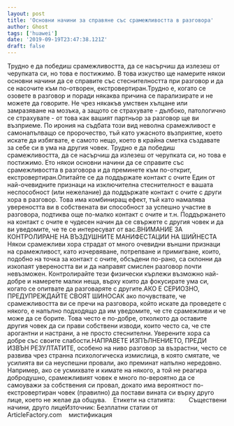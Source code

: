 ```yaml
---
layout: post
title: 'Основни начини за справяне със срамежливостта в разговора'
author: Ghost
tags: ['huawei']
date: '2019-09-19T23:47:38.121Z'
draft: false
---
```


Трудно е да победиш срамежливостта, да се насърчиш да излезеш от черупката си, но това е постижимо. В това изкуство ще намерите някои основни начини да се справите със стеснителността при разговор и да се насочите към по-отворен, екстровертиран.Трудно е, когато се озовете в разговор и поради някаква причина се парализирате и не можете да говорите. Не чрез някакъв умствен хълцане или замразяване на мозъка, а защото се страхувате - дълбоко, патологично се страхувате - от това как вашият партньор за разговор ще ви възприеме. По ирония на съдбата този вид неволна срамежливост е самонапълващо се пророчество, тъй като ужасното възприятие, което искате да избягвате, е самото нещо, което в крайна сметка създавате за себе си в ума на другия човек. Трудно е да победиш срамежливостта, да се насърчиш да излезеш от черупката си, но това е постижимо. Ето някои основни начини да се справите със срамежливостта в разговора и да преминете към по-открит, екстровертиран.Опитайте се да поддържате контакт с очите Един от най-очевидните признаци на изключителна стеснителност е вашата неспособност (или нежелание) да поддържате контакт с очите с други хора в разговор. Това има комбиниращ ефект, тъй като намалява увереността ви в собствената ви способност за успешно участие в разговора, подтиква още по-малко контакт с очите и т.н. Поддържането на контакт с очите е чудесен начин да се свържете с другия човек и да ви уведомите, че те се интересуват от вас.ВНИМАНИЕ ЗА КОНТРОЛИРАНЕ НА ВЪЗДУШНИТЕ МАНИФЕСТАЦИИ НА ШИЙНЕСТА Някои срамежливи хора страдат от много очевидни външни признаци на срамежливост, като изчервяване, потрепване и примигване, които, подобно на точка за контакт с очите, обсъдени по-рано, са склонни да изкопаят увереността ви и да направят смислен разговор почти невъзможен. Контролирайте тези физически кърлежи възможно най-добре и намерете малки неща, върху които да фокусирате ума си, когато се опитвате да разговаряте с другите.АКО Е СЕРИОЗНО, ПРЕДУПРЕЖДАЙТЕ СВОЯТ ШИНОСАК ако почувствате, че срамежливостта ви се пречи на разговора, който искате да проведете с някого, е напълно подходящо да им уведомите, че сте срамежливи и че може да се борите. Това често е по-добре, отколкото да оставите другия човек да си прави собствени изводи, които често са, че сте арогантни и настрани, а не просто стеснителни. Уверените хора са добре със своите слабости.НАПРАВЕТЕ ИЗПЪЛНЕНИЕТО, ПРЕДИ ИЗВЪН РЕЗУЛТАТИТЕ, особено на ниво разговор за възрастни, често се развива чрез странна психологическа измислица, в която смятате, че усилията ви са неуспешни провали, ако преминат напълно нередовно. Например, ако се усмихвате и кимате на някого, а той не реагира добродушно, срамежливият човек е много по-вероятно да се самоуважи за собствения си провал, докато има вероятност по-екстровертиран човек (правилно) да постави вината си върху друго лице, което не желае да общува.    Етикети на статията:        Съществени начини, друго лицеИзточник: Безплатни статии от ArticleFactory.com    мистификация
